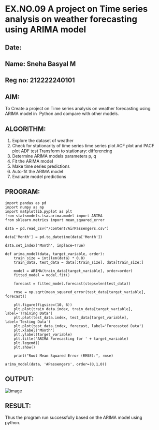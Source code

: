 # EX.NO.09  A project on Time series analysis on weather forecasting using ARIMA model 
## Date: 
## Name: Sneha Basyal M
## Reg no: 212222240101

## AIM:
To Create a project on Time series analysis on weather forecasting using ARIMA model in  Python and compare with other models.

## ALGORITHM:
1. Explore the dataset of weather 
2. Check for stationarity of time series time series plot
   ACF plot and PACF plot
   ADF test
   Transform to stationary: differencing
3. Determine ARIMA models parameters p, q
4. Fit the ARIMA model
5. Make time series predictions
6. Auto-fit the ARIMA model
7. Evaluate model predictions
   
## PROGRAM:
```
import pandas as pd
import numpy as np
import matplotlib.pyplot as plt
from statsmodels.tsa.arima.model import ARIMA
from sklearn.metrics import mean_squared_error

data = pd.read_csv("/content/AirPassengers.csv")

data['Month'] = pd.to_datetime(data['Month'])

data.set_index('Month', inplace=True)

def arima_model(data, target_variable, order):
    train_size = int(len(data) * 0.8)
    train_data, test_data = data[:train_size], data[train_size:]

    model = ARIMA(train_data[target_variable], order=order)
    fitted_model = model.fit()

    forecast = fitted_model.forecast(steps=len(test_data))

    rmse = np.sqrt(mean_squared_error(test_data[target_variable], forecast))

    plt.figure(figsize=(10, 6))
    plt.plot(train_data.index, train_data[target_variable], label='Training Data')
    plt.plot(test_data.index, test_data[target_variable], label='Testing Data')
    plt.plot(test_data.index, forecast, label='Forecasted Data')
    plt.xlabel('Month')
    plt.ylabel(target_variable)
    plt.title('ARIMA Forecasting for ' + target_variable)
    plt.legend()
    plt.show()

    print("Root Mean Squared Error (RMSE):", rmse)

arima_model(data, '#Passengers', order=(0,1,0))
```
## OUTPUT:
![image](https://github.com/user-attachments/assets/cda97a70-67b4-4ebe-ac58-625068948860)

## RESULT:
Thus the program run successfully based on the ARIMA model using python.
